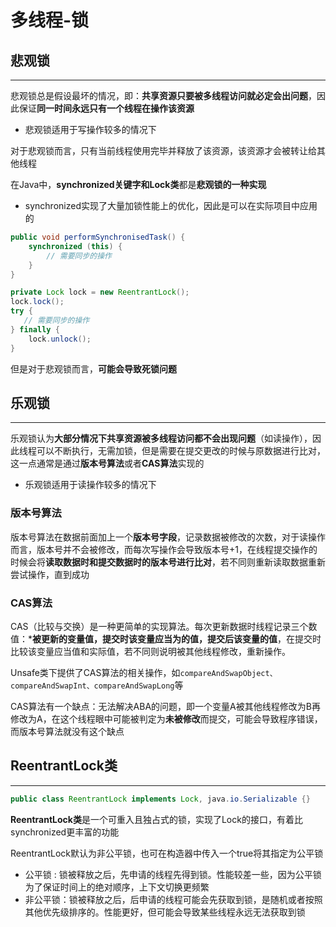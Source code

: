 # 多线程-锁
## 悲观锁
---
悲观锁总是假设最坏的情况，即：**共享资源只要被多线程访问就必定会出问题**，因此保证**同一时间永远只有一个线程在操作该资源**
- 悲观锁适用于写操作较多的情况下


对于悲观锁而言，只有当前线程使用完毕并释放了该资源，该资源才会被转让给其他线程

在Java中，**synchronized关键字和Lock类**都是**悲观锁的一种实现**
- synchronized实现了大量加锁性能上的优化，因此是可以在实际项目中应用的

```Java
public void performSynchronisedTask() {
    synchronized (this) {
        // 需要同步的操作
    }
}

private Lock lock = new ReentrantLock();
lock.lock();
try {
   // 需要同步的操作
} finally {
    lock.unlock();
}
```

但是对于悲观锁而言，**可能会导致死锁问题**

## 乐观锁
---
乐观锁认为**大部分情况下共享资源被多线程访问都不会出现问题**（如读操作），因此线程可以不断执行，无需加锁，但是需要在提交更改的时候与原数据进行比对，这一点通常是通过**版本号算法**或者**CAS算法**实现的
- 乐观锁适用于读操作较多的情况下

### 版本号算法
版本号算法在数据前面加上一个**版本号字段**，记录数据被修改的次数，对于读操作而言，版本号并不会被修改，而每次写操作会导致版本号+1，在线程提交操作的时候会将**读取数据时和提交数据时的版本号进行比对**，若不同则重新读取数据重新尝试操作，直到成功

### CAS算法
CAS（比较与交换）是一种更简单的实现算法。每次更新数据时线程记录三个数值：***被更新的变量值，提交时该变量应当为的值，提交后该变量的值**，在提交时比较该变量应当值和实际值，若不同则说明被其他线程修改，重新操作。

Unsafe类下提供了CAS算法的相关操作，如`compareAndSwapObject、compareAndSwapInt、compareAndSwapLong`等

CAS算法有一个缺点：无法解决ABA的问题，即一个变量A被其他线程修改为B再修改为A，在这个线程眼中可能被判定为**未被修改**而提交，可能会导致程序错误，而版本号算法就没有这个缺点

##  ReentrantLock类
---
```Java
public class ReentrantLock implements Lock, java.io.Serializable {}
```
**ReentrantLock类**是一个可重入且独占式的锁，实现了Lock的接口，有着比synchronized更丰富的功能

ReentrantLock默认为非公平锁，也可在构造器中传入一个true将其指定为公平锁
- 公平锁 : 锁被释放之后，先申请的线程先得到锁。性能较差一些，因为公平锁为了保证时间上的绝对顺序，上下文切换更频繁
- 非公平锁：锁被释放之后，后申请的线程可能会先获取到锁，是随机或者按照其他优先级排序的。性能更好，但可能会导致某些线程永远无法获取到锁
